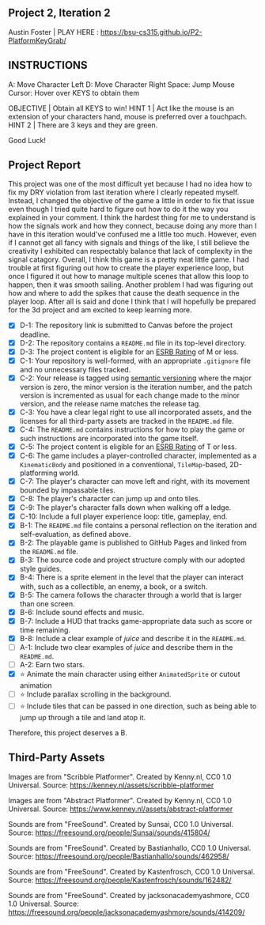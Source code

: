 ## Project 2, Iteration 2

Austin Foster | PLAY HERE : https://bsu-cs315.github.io/P2-PlatformKeyGrab/

## INSTRUCTIONS

A: Move Character Left
D: Move Character Right
Space: Jump
Mouse Cursor: Hover over KEYS to obtain them

OBJECTIVE | Obtain all KEYS to win!
HINT 1 | Act like the mouse is an extension of your characters hand, mouse is preferred over a touchpach.
HINT 2 | There are 3 keys and they are green.

Good Luck!

## Project Report

This project was one of the most difficult yet because I had no idea how to fix my DRY violation from last iteration where I clearly repeated myself. Instead, I changed the objective of the game a little in order to fix that issue even though I tried quite hard to figure out how to do it the way you explained in your comment. I think the hardest thing for me to understand is how the signals work and how they connect, because doing any more than I have in this iteration would've confused me a little too much. However, even if I cannot get all fancy with signals and things of the like, I still believe the creativity I exhibited can respectably balance that lack of complexity in the signal catagory. Overall, I think this game is a pretty neat little game. I had trouble at first figuring out how to create the player experience loop, but once I figured it out how to manage multiple scenes that allow this loop to happen, then it was smooth sailing. Another problem I had was figuring out how and where to add the spikes that cause the death sequence in the player loop. After all is said and done I think that I will hopefully be prepared for the 3d project and am excited to keep learning more.

- [X] D-1: The repository link is submitted to Canvas before the project deadline.
- [X] D-2: The repository contains a <code>README.md</code> file in its top-level directory.
- [X] D-3: The project content is eligible for an <a href="https://www.esrb.org/ratings-guide/">ESRB Rating</a> of M or less.
- [X] C-1: Your repository is well-formed, with an appropriate <code>.gitignore</code> file and no unnecessary files tracked.
- [X] C-2: Your release is tagged using <a href="https://semver.org/">semantic versioning</a> where the major version is zero, the minor version is the iteration number, and the patch version is incremented as usual for each change made to the minor version, and the release name matches the release tag.
- [X] C-3: You have a clear legal right to use all incorporated assets, and the licenses for all third-party assets are tracked in the <code>README.md</code> file.
- [X] C-4: The <code>README.md</code> contains instructions for how to play the game or such instructions are incorporated into the game itself.
- [X] C-5: The project content is eligible for an <a href="https://www.esrb.org/ratings-guide/">ESRB Rating</a> of T or less.
- [X] C-6: The game includes a player-controlled character, implemented as a <code>KinematicBody</code> and positioned in a conventional, <code>TileMap</code>-based, 2D-platforming world.
- [X] C-7: The player's character can move left and right, with its movement bounded by impassable tiles.
- [X] C-8: The player's character can jump up and onto tiles.
- [X] C-9: The player's character falls down when walking off a ledge.
- [X] C-10: Include a full player experience loop: title, gameplay, end.
- [X] B-1: The <code>README.md</code> file contains a personal reflection on the iteration and self-evaluation, as defined above.
- [X] B-2: The playable game is published to GitHub Pages and linked from the <code>README.md</code> file.
- [X] B-3: The source code and project structure comply with our adopted style guides.
- [X] B-4: There is a sprite element in the level that the player can interact with, such as a collectible, an enemy, a book, or a switch.
- [X] B-5: The camera follows the character through a world that is larger than one screen.
- [X] B-6: Include sound effects and music.
- [X] B-7: Include a HUD that tracks game-appropriate data such as score or time remaining.
- [X] B-8: Include a clear example of <em>juice</em> and describe it in the <code>README.md</code>.
- [ ] A-1: Include two clear examples of <em>juice</em> and describe them in the <code>README.md</code>.
- [ ] A-2: Earn two stars.
- [X] ⭐ Animate the main character using either <code>AnimatedSprite</code> or cutout animation
- [ ] ⭐ Include parallax scrolling in the background.
- [ ] ⭐ Include tiles that can be passed in one direction, such as being able to jump up through a tile and land atop it.

Therefore, this project deserves a B.

## Third-Party Assets
Images are from "Scribble Platformer". Created by Kenny.nl, CC0 1.0 Universal. 
Source: https://kenney.nl/assets/scribble-platformer

Images are from "Abstract Platformer". Created by Kenny.nl, CC0 1.0 Universal. 
Source: https://www.kenney.nl/assets/abstract-platformer

Sounds are from "FreeSound". Created by Sunsai, CC0 1.0 Universal. 
Source: https://freesound.org/people/Sunsai/sounds/415804/

Sounds are from "FreeSound". Created by Bastianhallo, CC0 1.0 Universal. 
Source: https://freesound.org/people/Bastianhallo/sounds/462958/

Sounds are from "FreeSound". Created by Kastenfrosch, CC0 1.0 Universal.
Source: https://freesound.org/people/Kastenfrosch/sounds/162482/

Sounds are from "FreeSound". Created by jacksonacademyashmore, CC0 1.0 Universal.
Source: https://freesound.org/people/jacksonacademyashmore/sounds/414209/